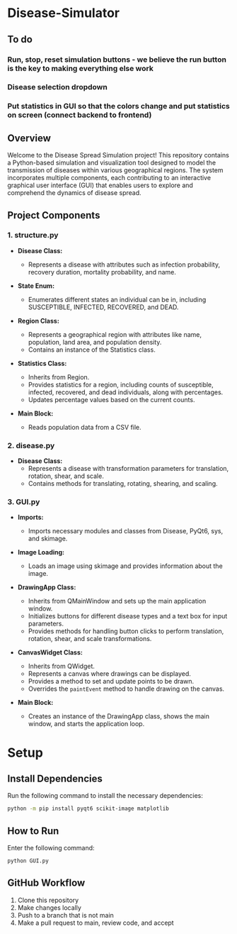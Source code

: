 # Disease-Simulator

## To do
### Run, stop, reset simulation buttons - we believe the run button is the key to making everything else work
### Disease selection dropdown
### Put statistics in GUI so that the colors change and put statistics on screen (connect backend to frontend)

## Overview

Welcome to the Disease Spread Simulation project! This repository contains a Python-based simulation and visualization tool designed to model the transmission of diseases within various geographical regions. The system incorporates multiple components, each contributing to an interactive graphical user interface (GUI) that enables users to explore and comprehend the dynamics of disease spread.

## Project Components

### 1. structure.py

   - **Disease Class:**
     - Represents a disease with attributes such as infection probability, recovery duration, mortality probability, and name.
   
   - **State Enum:**
     - Enumerates different states an individual can be in, including SUSCEPTIBLE, INFECTED, RECOVERED, and DEAD.

   - **Region Class:**
     - Represents a geographical region with attributes like name, population, land area, and population density.
     - Contains an instance of the Statistics class.

   - **Statistics Class:**
     - Inherits from Region.
     - Provides statistics for a region, including counts of susceptible, infected, recovered, and dead individuals, along with percentages.
     - Updates percentage values based on the current counts.

   - **Main Block:**
     - Reads population data from a CSV file.

### 2. disease.py

   - **Disease Class:**
     - Represents a disease with transformation parameters for translation, rotation, shear, and scale.
     - Contains methods for translating, rotating, shearing, and scaling.

### 3. GUI.py

   - **Imports:**
     - Imports necessary modules and classes from Disease, PyQt6, sys, and skimage.

   - **Image Loading:**
     - Loads an image using skimage and provides information about the image.

   - **DrawingApp Class:**
     - Inherits from QMainWindow and sets up the main application window.
     - Initializes buttons for different disease types and a text box for input parameters.
     - Provides methods for handling button clicks to perform translation, rotation, shear, and scale transformations.

   - **CanvasWidget Class:**
     - Inherits from QWidget.
     - Represents a canvas where drawings can be displayed.
     - Provides a method to set and update points to be drawn.
     - Overrides the `paintEvent` method to handle drawing on the canvas.

   - **Main Block:**
     - Creates an instance of the DrawingApp class, shows the main window, and starts the application loop.

     
# Setup

## Install Dependencies
Run the following command to install the necessary dependencies:

```bash
python -m pip install pyqt6 scikit-image matplotlib
```

## How to Run
Enter the following command:
```bash
python GUI.py
```

## GitHub Workflow

1. Clone this repository
2. Make changes locally
3. Push to a branch that is not main
4. Make a pull request to main, review code, and accept
